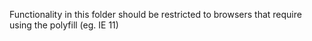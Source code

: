 Functionality in this folder should be restricted to browsers that require using the polyfill (eg. IE 11)
